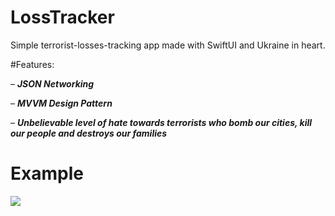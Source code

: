 # LossTracker
Simple terrorist-losses-tracking app made with SwiftUI and Ukraine in heart.

#Features:

– ***JSON Networking***

– ***MVVM Design Pattern***

– ***Unbelievable level of hate towards terrorists who bomb our cities, kill our people and destroys our families***

# Example

![]([LossTracker.gif](https://github.com/llieusedie/LossTracker/blob/main/LossTracker.gif))
